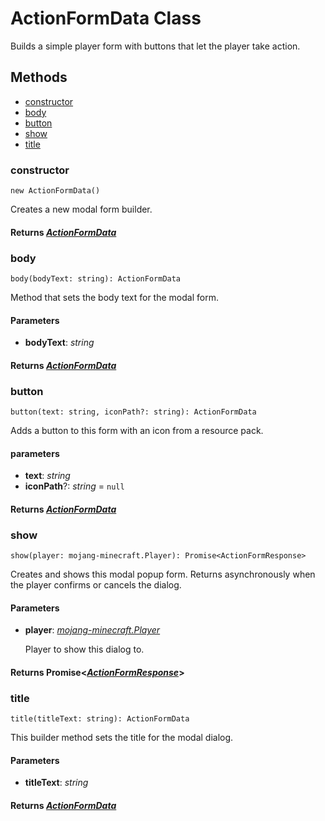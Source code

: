 ActionFormData Class
=====================
Builds a simple player form with buttons that let the player take
action.

Methods
-------

- [constructor](#constructor)
- [body](#body)
- [button](#button)
- [show](#show)
- [title](#title)

### **constructor**

`new ActionFormData()`

Creates a new modal form builder.

#### Returns [*ActionFormData*](ActionFormData.md)

### **body**

`body(bodyText: string): ActionFormData`

Method that sets the body text for the modal form.

#### **Parameters**

- **bodyText**: *string*

#### Returns [*ActionFormData*](ActionFormData.md)

### **button**

`button(text: string, iconPath?: string): ActionFormData`

Adds a button to this form with an icon from a resource pack.

#### **parameters**

- **text**: *string*
- **iconPath**?: *string* = `null`

#### Returns [*ActionFormData*](ActionFormData.md)

### **show**

`show(player: mojang-minecraft.Player): Promise<ActionFormResponse>`

Creates and shows this modal popup form. Returns asynchronously when the
player confirms or cancels the dialog.

#### **Parameters**

- **player**:
  [*mojang-minecraft.Player*](https://docs.microsoft.com/en-us/minecraft/creator/scriptapi/mojang-minecraft/player)

  Player to show this dialog to.

#### **Returns** Promise\<[*ActionFormResponse*](ActionFormResponse.md)\>

### **title**

`title(titleText: string): ActionFormData`

This builder method sets the title for the modal dialog.

#### **Parameters**

- **titleText**: *string*

#### **Returns** [*ActionFormData*](ActionFormData.md)
